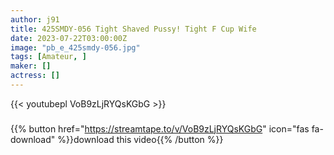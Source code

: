 ```yaml
---
author: j91
title: 425SMDY-056 Tight Shaved Pussy! Tight F Cup Wife
date: 2023-07-22T03:00:00Z
image: "pb_e_425smdy-056.jpg"
tags: [Amateur, ]
maker: []
actress: []
---
```



{{< youtubepl VoB9zLjRYQsKGbG >}}
###

{{% button href="https://streamtape.to/v/VoB9zLjRYQsKGbG" icon="fas fa-download" %}}download this video{{% /button %}}

